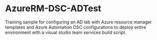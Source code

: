 # AzureRM-DSC-ADTest
Training sample for configuring an AD lab with Azure resource manager templates and Azure Automation DSC configurations to deploy entire environment with a visual studio team services build script.

